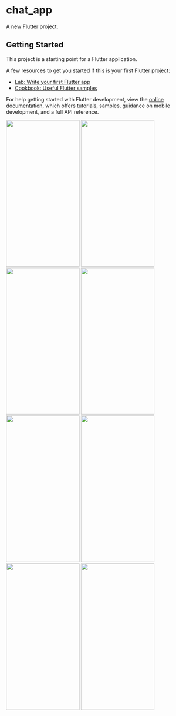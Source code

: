 # chat_app

A new Flutter project.

## Getting Started

This project is a starting point for a Flutter application.

A few resources to get you started if this is your first Flutter project:

- [Lab: Write your first Flutter app](https://docs.flutter.dev/get-started/codelab)
- [Cookbook: Useful Flutter samples](https://docs.flutter.dev/cookbook)

For help getting started with Flutter development, view the
[online documentation](https://docs.flutter.dev/), which offers tutorials,
samples, guidance on mobile development, and a full API reference.

<img src="https://github.com/SumitSojitra/chatApp/assets/114163699/511e7462-582f-4c56-937d-802c23fb4c76" width="200" height="400">
<img src="https://github.com/SumitSojitra/chatApp/assets/114163699/95714f2e-16d1-4fdf-92ab-65c186444c56" width="200" height="400">
<img src="https://github.com/SumitSojitra/chatApp/assets/114163699/a7e25e1a-1342-4fe4-80c4-f2ba5d3d0838" width="200" height="400">
<img src="https://github.com/SumitSojitra/chatApp/assets/114163699/ab7e8bbe-2655-4986-b234-edcbd25aa77a" width="200" height="400">
<img src="https://github.com/SumitSojitra/chatApp/assets/114163699/1791a2a8-c83d-40ba-848a-c7642de881bc" width="200" height="400">
<img src="https://github.com/SumitSojitra/chatApp/assets/114163699/7dcb2e31-7c81-4fdc-89a2-e63589c51e1a" width="200" height="400">
<img src="https://github.com/SumitSojitra/chatApp/assets/114163699/ef182556-bdf4-49ca-81bb-d2c9ce4f83c0" width="200" height="400">
<img src="https://github.com/SumitSojitra/chatApp/assets/114163699/64e32f50-fcd8-4d31-a880-60a9ab433815" width="200" height="400">

